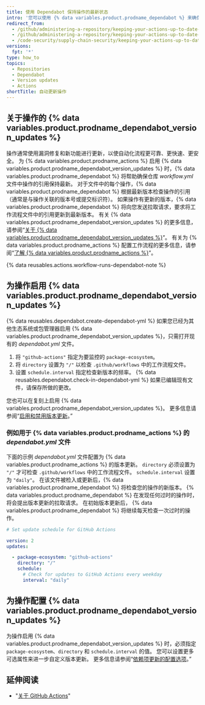 ```yaml
---
title: 使用 Dependabot 保持操作的最新状态
intro: '您可以使用 {% data variables.product.prodname_dependabot %} 来确保您使用的操作更新到最新版本。'
redirect_from:
  - /github/administering-a-repository/keeping-your-actions-up-to-date-with-github-dependabot
  - /github/administering-a-repository/keeping-your-actions-up-to-date-with-dependabot
  - /code-security/supply-chain-security/keeping-your-actions-up-to-date-with-dependabot
versions:
  fpt: '*'
type: how_to
topics:
  - Repositories
  - Dependabot
  - Version updates
  - Actions
shortTitle: 自动更新操作
---
```


## 关于操作的 {% data variables.product.prodname_dependabot_version_updates %}

操作通常使用漏洞修复和新功能进行更新，以使自动化流程更可靠、更快速、更安全。 为 {% data variables.product.prodname_actions %} 启用 {% data variables.product.prodname_dependabot_version_updates %} 时，{% data variables.product.prodname_dependabot %} 将帮助确保仓库 *workflow.yml* 文件中操作的引用保持最新。 对于文件中的每个操作，{% data variables.product.prodname_dependabot %} 根据最新版本检查操作的引用（通常是与操作关联的版本号或提交标识符）。 如果操作有更新的版本，{% data variables.product.prodname_dependabot %} 将向您发送拉取请求，要求将工作流程文件中的引用更新到最新版本。 有关 {% data variables.product.prodname_dependabot_version_updates %} 的更多信息，请参阅“[关于 {% data variables.product.prodname_dependabot_version_updates %}](/github/administering-a-repository/about-dependabot-version-updates)”。 有关为 {% data variables.product.prodname_actions %} 配置工作流程的更多信息，请参阅“[了解 {% data variables.product.prodname_actions %}](/actions/learn-github-actions)”。

{% data reusables.actions.workflow-runs-dependabot-note %}

## 为操作启用 {% data variables.product.prodname_dependabot_version_updates %}

{% data reusables.dependabot.create-dependabot-yml %} 如果您已经为其他生态系统或包管理器启用 {% data variables.product.prodname_dependabot_version_updates %}，只需打开现有的 *dependabot.yml* 文件。
1. 将 `"github-actions"` 指定为要监控的 `package-ecosystem`。
1. 将 `directory` 设置为 `"/"` 以检查 `.github/workflows` 中的工作流程文件。
1. 设置 `schedule.interval` 指定检查新版本的频率。
{% data reusables.dependabot.check-in-dependabot-yml %} 如果已编辑现有文件，请保存所做的更改。

您也可以在复刻上启用 {% data variables.product.prodname_dependabot_version_updates %}。 更多信息请参阅“[启用和禁用版本更新](/github/administering-a-repository/enabling-and-disabling-version-updates#enabling-version-updates-on-forks)。”

### 例如用于 {% data variables.product.prodname_actions %} 的 *dependabot.yml* 文件

下面的示例 *dependabot.yml* 文件配置为 {% data variables.product.prodname_actions %} 的版本更新。 `directory` 必须设置为 `"/"` 才可检查 `.github/workflows` 中的工作流程文件。 `schedule.interval` 设置为 `"daily"`。 在该文件被检入或更新后，{% data variables.product.prodname_dependabot %} 将检查您的操作的新版本。 {% data variables.product.prodname_dependabot %} 在发现任何过时的操作时，将会提出版本更新的拉取请求。 在初始版本更新后， {% data variables.product.prodname_dependabot %} 将继续每天检查一次过时的操作。

```yaml
# Set update schedule for GitHub Actions

version: 2
updates:

  - package-ecosystem: "github-actions"
    directory: "/"
    schedule:
      # Check for updates to GitHub Actions every weekday
      interval: "daily"
```

## 为操作配置 {% data variables.product.prodname_dependabot_version_updates %}

为操作启用 {% data variables.product.prodname_dependabot_version_updates %} 时，必须指定 `package-ecosystem`、`directory` 和 `schedule.interval` 的值。 您可以设置更多可选属性来进一步自定义版本更新。 更多信息请参阅“[依赖项更新的配置选项](/github/administering-a-repository/configuration-options-for-dependency-updates)。”

## 延伸阅读

- "[关于 GitHub Actions](/actions/getting-started-with-github-actions/about-github-actions)"

